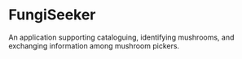 # FungiSeeker

An application supporting cataloguing, identifying mushrooms, and exchanging information among mushroom pickers.